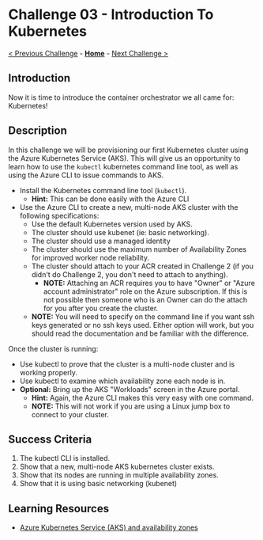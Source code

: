 # Challenge 03 - Introduction To Kubernetes

[< Previous Challenge](./Challenge-02.md) - **[Home](../README.md)** - [Next Challenge >](./Challenge-04.md)

## Introduction

Now it is time to introduce the container orchestrator we all came for: Kubernetes!

## Description

In this challenge we will be provisioning our first Kubernetes cluster using the Azure Kubernetes Service (AKS). This will give us an opportunity to learn how to use the `kubectl` kubernetes command line tool, as well as using the Azure CLI to issue commands to AKS.

- Install the Kubernetes command line tool (`kubectl`).
	- **Hint:** This can be done easily with the Azure CLI
- Use the Azure CLI to create a new, multi-node AKS cluster with the following specifications:
	- Use the default Kubernetes version used by AKS.
	- The cluster should use kubenet (ie: basic networking).  
	- The cluster should use a managed identity
	- The cluster should use the maximum number of Availability Zones for improved worker node reliability.
	- The cluster should attach to your ACR created in Challenge 2 (if you didn't do Challenge 2, you don't need to attach to anything).
      - **NOTE:** Attaching an ACR requires you to have "Owner" or "Azure account administrator" role on the Azure subscription. If this is not possible then someone who is an Owner can do the attach for you after you create the cluster.
    - **NOTE:** You will need to specify on the command line if you want ssh keys generated or no ssh keys used. Either option will work, but you should read the documentation and be familiar with the difference.

Once the cluster is running:
- Use kubectl to prove that the cluster is a multi-node cluster and is working properly.
- Use kubectl to examine which availability zone each node is in.  
- **Optional:** Bring up the AKS "Workloads" screen in the Azure portal.
	- **Hint:** Again, the Azure CLI makes this very easy with one command.
	- **NOTE:** This will not work if you are using a Linux jump box to connect to your cluster.

## Success Criteria

1. The kubectl CLI is installed.
1. Show that a new, multi-node AKS kubernetes cluster exists.
1. Show that its nodes are running in multiple availability zones.
1. Show that it is using basic networking (kubenet)

## Learning Resources

- [Azure Kubernetes Service (AKS) and availability zones](https://docs.microsoft.com/en-us/azure/aks/availability-zones)

